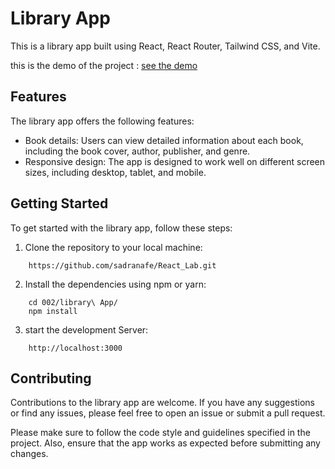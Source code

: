 # Library App

This is a library app built using React, React Router, Tailwind CSS, and Vite.

this is the demo of the project : [see the demo](https://libraryappsn.vercel.app/)

## Features
The library app offers the following features:

- Book details: Users can view detailed information about each book, including the book cover, author, publisher, and genre.
- Responsive design: The app is designed to work well on different screen sizes, including desktop, tablet, and mobile.

## Getting Started
To get started with the library app, follow these steps:

1. Clone the repository to your local machine:
```
    https://github.com/sadranafe/React_Lab.git
```

2. Install the dependencies using npm or yarn:
```
    cd 002/library\ App/
    npm install
```

3. start the development Server:
```
    http://localhost:3000
```

## Contributing

Contributions to the library app are welcome. If you have any suggestions or find any issues, please feel free to open an issue or submit a pull request.

Please make sure to follow the code style and guidelines specified in the project. Also, ensure that the app works as expected before submitting any changes.